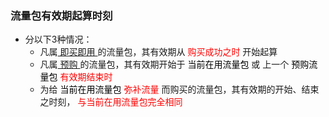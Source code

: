 
### 流量包有效期起算时刻

- 分以下3种情况：
  - 凡属[ 即买即用 ](https://a2zitpro.github.io/web/justuseitwhenbuyit)的流量包，其有效期从<font color="Red"> 购买成功之时 </font>开始起算
  - 凡属[ 预购 ](https://a2zitpro.github.io/web/preorder)的流量包，其有效期开始于<font color="Black"> 当前在用流量包 </font>或 上一个<font color="Black"> 预购流量包 </font> <font color="Red"> 有效期结束时 </font> 
  - 为给<font color="Black"> 当前在用流量包 </font><font color="Red"> 弥补流量 </font>而购买的流量包，其有效期的开始、结束之时刻，</font><font color="Red"> 与当前在用流量包完全相同</font>
